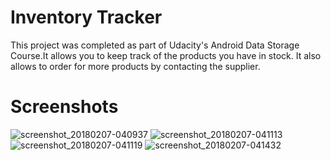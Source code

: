 # Inventory Tracker
This project was completed as part of Udacity's Android Data Storage Course.It allows you to keep track of the products you have in stock.
It also allows to order for more products by contacting the supplier.

# Screenshots

![screenshot_20180207-040937](https://user-images.githubusercontent.com/31137677/35896675-33367f78-0b72-11e8-8519-37f05e532911.png)
![screenshot_20180207-041113](https://user-images.githubusercontent.com/31137677/35896686-409112d2-0b72-11e8-865d-0090f9f713ae.png)
![screenshot_20180207-041119](https://user-images.githubusercontent.com/31137677/35896684-3df0c022-0b72-11e8-8a55-770d7b91657e.png)
![screenshot_20180207-041432](https://user-images.githubusercontent.com/31137677/35896689-44de2d2a-0b72-11e8-927a-0e5a8b031f61.png)
